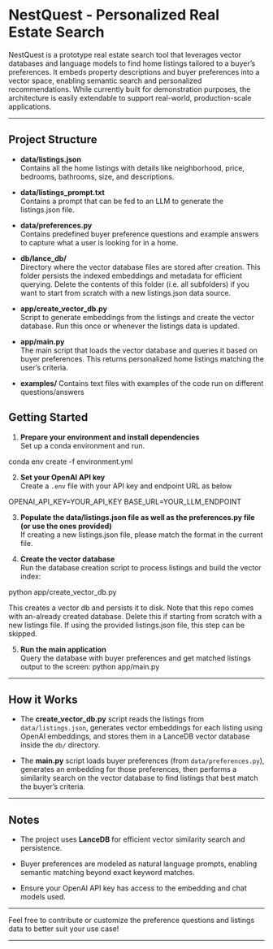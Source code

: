 # NestQuest - Personalized Real Estate Search

NestQuest is a prototype real estate search tool that leverages vector databases and language models to find home listings tailored to a buyer’s preferences. It embeds property descriptions and buyer preferences into a vector space, enabling semantic search and personalized recommendations. While currently built for demonstration purposes, the architecture is easily extendable to support real-world, production-scale applications.

---

## Project Structure

- **data/listings.json**  
  Contains all the home listings with details like neighborhood, price, bedrooms, bathrooms, size, and descriptions.

- **data/listings_prompt.txt**  
  Contains a prompt that can be fed to an LLM to generate the listings.json file.


- **data/preferences.py**  
  Contains predefined buyer preference questions and example answers to capture what a user is looking for in a home.

- **db/lance_db/**  
  Directory where the vector database files are stored after creation. This folder persists the indexed embeddings and metadata for efficient querying. 
  Delete the contents of this folder (i.e. all subfolders) if you want to start from scratch with a new listings.json data source.

- **app/create_vector_db.py**  
  Script to generate embeddings from the listings and create the vector database. Run this once or whenever the listings data is updated.

- **app/main.py**  
  The main script that loads the vector database and queries it based on buyer preferences. This returns personalized home listings matching the user’s criteria.

- **examples/**
  Contains text files with examples of the code run on different questions/answers   


## Getting Started

1. **Prepare your environment and install dependencies**  
Set up a conda environment and run.

conda env create -f environment.yml

2. **Set your OpenAI API key**  
Create a `.env` file with your API key and endpoint URL as below

OPENAI_API_KEY=YOUR_API_KEY
BASE_URL=YOUR_LLM_ENDPOINT



3. **Populate the data/listings.json file as well as the preferences.py file (or use the ones provided)**  
If creating a new listings.json file, please match the format in the current file.  


4. **Create the vector database**  
Run the database creation script to process listings and build the vector index:

python app/create_vector_db.py

This creates a vector db and persists it to disk. 
Note that this repo comes with an-already created database. Delete this if starting from scratch with a new listings file. 
If using the provided listings.json file, this step can be skipped.


5. **Run the main application**  
Query the database with buyer preferences and get matched listings output to the screen:
python app/main.py



---

## How it Works

- The **create_vector_db.py** script reads the listings from `data/listings.json`, generates vector embeddings for each listing using OpenAI embeddings, and stores them in a LanceDB vector database inside the `db/` directory.

- The **main.py** script loads buyer preferences (from `data/preferences.py`), generates an embedding for those preferences, then performs a similarity search on the vector database to find listings that best match the buyer’s criteria.

---

## Notes

- The project uses **LanceDB** for efficient vector similarity search and persistence.

- Buyer preferences are modeled as natural language prompts, enabling semantic matching beyond exact keyword matches.

- Ensure your OpenAI API key has access to the embedding and chat models used.

---

Feel free to contribute or customize the preference questions and listings data to better suit your use case!

---


